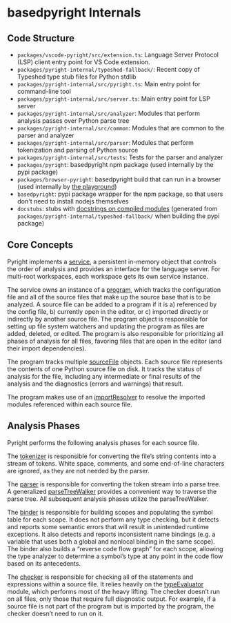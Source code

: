 # basedpyright Internals

## Code Structure

* `packages/vscode-pyright/src/extension.ts`: Language Server Protocol (LSP) client entry point for VS Code extension.
* `packages/pyright-internal/typeshed-fallback/`: Recent copy of Typeshed type stub files for Python stdlib
* `packages/pyright-internal/src/pyright.ts`: Main entry point for command-line tool
* `packages/pyright-internal/src/server.ts`: Main entry point for LSP server
* `packages/pyright-internal/src/analyzer`: Modules that perform analysis passes over Python parse tree
* `packages/pyright-internal/src/common`: Modules  that are common to the parser and analyzer
* `packages/pyright-internal/src/parser`: Modules that perform tokenization and parsing of Python source
* `packages/pyright-internal/src/tests`: Tests for the parser and analyzer
* `packages/pyright`: basedpyright npm package (used internally by the pypi package)
* `packages/browser-pyright`: basedpyright build that can run in a browser (used internally by [the playground](https://basedpyright.com))
* `basedpyright`: pypi package wrapper for the npm package, so that users don't need to install nodejs themselves
* `docstubs`: stubs with [docstrings on compiled modules](../benefits-over-pyright/pylance-features.md#docstrings-for-compiled-builtin-modules) (generated from `packages/pyright-internal/typeshed-fallback/` when building the pypi package)

## Core Concepts

Pyright implements a [service](https://github.com/microsoft/pyright/blob/main/packages/pyright-internal/src/analyzer/service.ts), a persistent in-memory object that controls the order of analysis and provides an interface for the language server. For multi-root workspaces, each workspace gets its own service instance.

The service owns an instance of a [program](https://github.com/microsoft/pyright/blob/main/packages/pyright-internal/src/analyzer/program.ts), which tracks the configuration file and all of the source files that make up the source base that is to be analyzed. A source file can be added to a program if it is a) referenced by the config file, b) currently open in the editor, or c) imported directly or indirectly by another source file. The program object is responsible for setting up file system watchers and updating the program as files are added, deleted, or edited. The program is also responsible for prioritizing all phases of analysis for all files, favoring files that are open in the editor (and their import dependencies).

The program tracks multiple [sourceFile](https://github.com/microsoft/pyright/blob/main/packages/pyright-internal/src/analyzer/sourceFile.ts) objects. Each source file represents the contents of one Python source file on disk. It tracks the status of analysis for the file, including any intermediate or final results of the analysis and the diagnostics (errors and warnings) that result.

The program makes use of an [importResolver](https://github.com/microsoft/pyright/blob/main/packages/pyright-internal/src/analyzer/importResolver.ts) to resolve the imported modules referenced within each source file.


## Analysis Phases

Pyright performs the following analysis phases for each source file.

The [tokenizer](https://github.com/microsoft/pyright/blob/main/packages/pyright-internal/src/parser/tokenizer.ts) is responsible for converting the file’s string contents into a stream of tokens. White space, comments, and some end-of-line characters are ignored, as they are not needed by the parser.

The [parser](https://github.com/microsoft/pyright/blob/main/packages/pyright-internal/src/parser/parser.ts) is responsible for converting the token stream into a parse tree. A generalized [parseTreeWalker](https://github.com/microsoft/pyright/blob/main/packages/pyright-internal/src/analyzer/parseTreeWalker.ts) provides a convenient way to traverse the parse tree. All subsequent analysis phases utilize the parseTreeWalker.

The [binder](https://github.com/microsoft/pyright/blob/main/packages/pyright-internal/src/analyzer/binder.ts) is responsible for building scopes and populating the symbol table for each scope. It does not perform any type checking, but it detects and reports some semantic errors that will result in unintended runtime exceptions. It also detects and reports inconsistent name bindings (e.g. a variable that uses both a global and nonlocal binding in the same scope). The binder also builds a “reverse code flow graph” for each scope, allowing the type analyzer to determine a symbol’s type at any point in the code flow based on its antecedents.

The [checker](https://github.com/microsoft/pyright/blob/main/packages/pyright-internal/src/analyzer/checker.ts) is responsible for checking all of the statements and expressions within a source file. It relies heavily on the [typeEvaluator](https://github.com/microsoft/pyright/blob/main/packages/pyright-internal/src/analyzer/typeEvaluator.ts) module, which performs most of the heavy lifting. The checker doesn’t run on all files, only those that require full diagnostic output. For example, if a source file is not part of the program but is imported by the program, the checker doesn’t need to run on it.


